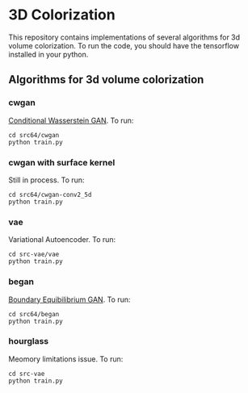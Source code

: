 # 3D Colorization
This repository contains implementations of several algorithms for 3d volume colorization. To run the code, you should have the tensorflow installed in your python.

## Algorithms for 3d volume colorization

### cwgan 
<a href="https://arxiv.org/abs/1701.07875">Conditional Wasserstein GAN</a>. To run:

    cd src64/cwgan
    python train.py
    
### cwgan with surface kernel
Still in process. To run:

    cd src64/cwgan-conv2_5d
    python train.py

### vae 
Variational Autoencoder. To run:

    cd src-vae/vae
    python train.py

### began
<a href="https://arxiv.org/abs/1703.10717">Boundary Equibilibrium GAN</a>. To run:

    cd src64/began
    python train.py
    
### hourglass
Meomory limitations issue. To run:

    cd src-vae
    python train.py



